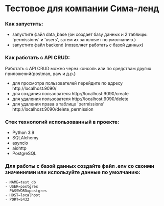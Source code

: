 
# Тестовое для компании Сима-ленд


### Как запустить:
 - запустите файл data_base (он создает базу данных и 2 таблицы: 'permissions' и 'users', затем их заполняет по умолчанию.)
 - запустите файл backend (позволяет работать с базой данных)

### Как работать с API CRUD:
Работать с API CRUD можно через консоль или по средствам других приложений(postman, paw и д.р.)

- для просмотра пользователей перейдите по адресу http://localhost:9090/
- для создания пользователя http://localhost:9090/create
- для удаления пользователя http://localhost:9090/delete
- для удаления права в таблице 'permissions' http://localhost:9090/delete_permission

### Стек технологий использованный в проекте:
- Python 3.9
- SQLAlchemy
- asyncio
- aiohttp 
- PostgreSQL

### Для работы с базой данных создайте файл .env со своими значениями или используйте данные по умолчанию:
  ```
  - NAME=test_db
  - USER=postgres
  - PASSWORD=postgres
  - HOST=localhost
  - PORT=5432
  ```


